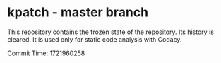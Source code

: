 # kpatch - master branch

This repository contains the frozen state of the repository.
Its history is cleared. It is used only for static code
analysis with Codacy.

Commit Time: 1721960258